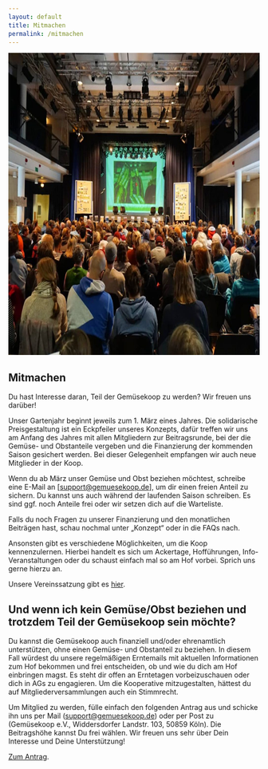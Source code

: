 ```yaml
---
layout: default
title: Mitmachen
permalink: /mitmachen
---
```

<img alt="Menschen sitzen im Saal" width="740" height="606" src="/assets/images/mitmachen/bieterrunde.jpg"/>

## Mitmachen
Du hast Interesse daran, Teil der Gemüsekoop zu werden? Wir freuen uns darüber!

Unser Gartenjahr beginnt jeweils zum 1. März eines Jahres. Die solidarische Preisgestaltung ist ein Eckpfeiler unseres Konzepts, dafür treffen wir uns am Anfang des Jahres mit allen Mitgliedern zur Beitragsrunde, bei der die Gemüse- und Obstanteile vergeben und die Finanzierung der kommenden Saison gesichert werden. Bei dieser Gelegenheit empfangen wir auch neue Mitglieder in der Koop.

Wenn du ab März unser Gemüse und Obst beziehen möchtest, schreibe eine E-Mail an [support@gemuesekoop.de], um dir einen freien Anteil zu sichern.
Du kannst uns auch während der laufenden Saison schreiben. Es sind ggf. noch Anteile frei oder wir setzen dich auf die Warteliste. 

Falls du noch Fragen zu unserer Finanzierung und den monatlichen Beiträgen hast, schau nochmal unter „Konzept“ oder in die FAQs nach.

Ansonsten gibt es verschiedene Möglichkeiten, um die Koop kennenzulernen. Hierbei handelt es sich um Ackertage, Hofführungen, Info-Veranstaltungen oder du schaust einfach mal so am Hof vorbei. Sprich uns gerne hierzu an.

Unsere Vereinssatzung gibt es [hier](/assets/files/satzung.pdf).

## Und wenn ich kein Gemüse/Obst beziehen und trotzdem Teil der Gemüsekoop sein möchte?
Du kannst die Gemüsekoop auch finanziell und/oder ehrenamtlich unterstützen, ohne einen Gemüse- und Obstanteil zu beziehen. In diesem Fall würdest du unsere regelmäßigen Erntemails mit aktuellen Informationen zum Hof bekommen und frei entscheiden, ob und wie du dich am Hof einbringen magst. Es steht dir offen an Erntetagen vorbeizuschauen oder dich in AGs zu engagieren. Um die Kooperative mitzugestalten, hättest du auf Mitgliederversammlungen auch ein Stimmrecht.

Um Mitglied zu werden, fülle einfach den folgenden Antrag aus und schicke ihn uns per Mail (support@gemuesekoop.de) oder per Post zu (Gemüsekoop e.V., Widdersdorfer Landstr. 103, 50859 Köln). Die Beitragshöhe kannst Du frei wählen. Wir freuen uns sehr über Dein Interesse und Deine Unterstützung!

[Zum Antrag](/assets/files/AntragMitgliedschaftGemuesekoop.pdf).
